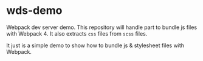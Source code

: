 # wds-demo

Webpack dev server demo.
This repository will handle part to bundle js files with Webpack 4.
It also extracts `css` files from `scss` files.

It just is a simple demo to show how to bundle js & stylesheet files with Webpack.